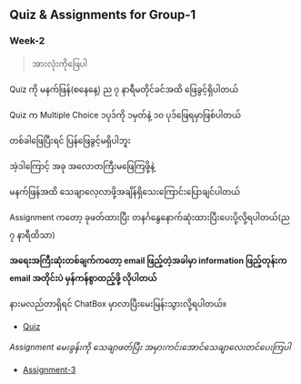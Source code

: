 ## Quiz & Assignments for Group-1

### Week-2

> အားလုံးကိုဖြေပါ

Quiz ကို မနက်ဖြန်(စနေနေ့) ည ၇ နာရီမတိုင်ခင်အထိ ဖြေခွင့်ရှိပါတယ်

Quiz က Multiple Choice ၁ပုဒ်ကို ၁မှတ်နဲ့ ၁၀ ပုဒ်ဖြေရမှာဖြစ်ပါတယ်

တစ်ခါဖြေပြီးရင် ပြန်ဖြေခွင့်မရှိပါဘူး

အဲ့ဒါကြောင့် အခု အလောတကြီးမဖြေကြဖို့နဲ့

မနက်ဖြန်အထိ သေချာလေ့လာဖို့အချိန်ရှိသေးကြောင်းပြောချင်ပါတယ်

Assignment ကတော့ ခုဖတ်ထားပြီး တနင်္ဂနွေနောက်ဆုံးထားပြီးပေးပို့လို့ရပါတယ်(ည ၇ နာရီထိသာ)

**အရေးအကြီးဆုံးတစ်ချက်ကတော့ email ဖြည့်တဲ့အခါမှာ information ဖြည့်တုန်းက email အတိုင်းပဲ မှန်ကန်စွာထည့်ဖို့ လိုပါတယ်**

နားမလည်တာရှိရင် ChatBox မှာလာပြီးမေးမြန်းသွားလို့ရပါတယ်။

* [Quiz](https://forms.gle/TQdVWZH8mxZgtnFdA)

*Assignment မေးခွန်းကို သေချာဖတ်ပြီး အမှားကင်းအောင်သေချာလေးတင်ပေးကြပါ*

* [Assignment-3](./g1_w2_asm3.md)
